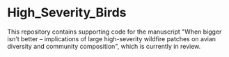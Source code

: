 # High_Severity_Birds

This repository contains supporting code for the manuscript "When bigger isn’t better – implications of large high-severity wildfire patches on avian diversity and community composition", which is currently in review.  
